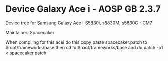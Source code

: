 Device Galaxy Ace i - AOSP GB 2.3.7
=============================================

Device tree for Samsung Galaxy Ace i S5830i, s5830M, s5830C - CM7

Maintainer: Spacecaker

When compiling for this acei 
do this 
copy paste spacecaker.patch to $root/frameworks/base
then cd to $root/frameworks/base and do 
patch -p1 < spacecaker.patch

